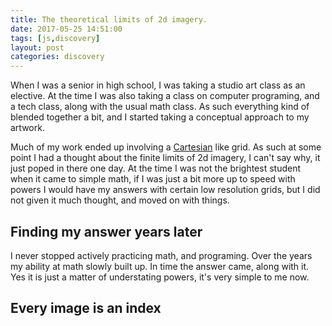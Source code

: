 ```yaml
---
title: The theoretical limits of 2d imagery.
date: 2017-05-25 14:51:00
tags: [js,discovery]
layout: post
categories: discovery
---
```


When I was a senior in high school, I was taking a studio art class as an elective. At the time I was also taking a class on computer programing, and a tech class, along with the usual math class. As such everything kind of blended together a bit, and I started taking a conceptual approach to my artwork.

Much of my work ended up involving a [Cartesian](https://en.wikipedia.org/wiki/Cartesian_coordinate_system) like grid. As such at some point I had a thought about the finite limits of 2d imagery, I can't say why, it just poped in there one day. At the time I was not the brightest student when it came to simple math, if I was just a bit more up to speed with powers I would have my answers with certain low resolution grids, but I did not given it much thought, and moved on with things.

<!-- more -->

## Finding my answer years later

I never stopped actively practicing math, and programing. Over the years my ability at math slowly built up. In time the answer came, along with it. Yes it is just a matter of understating powers, it's very simple to me now.

## Every image is an index
